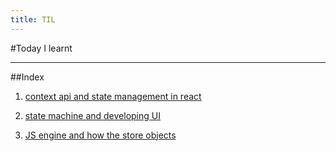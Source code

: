 ```yaml
---
title: TIL
---
```


#Today I learnt 

---

##Index

1. [context api and state management in react](https://github.com/Avi98/Today-I-Learned/blob/master/4-nov-2019.md)

2. [state machine and developing UI](https://github.com/Avi98/Today-I-Learned/blob/master/state%20machine/5-nov-2019.md)

3. [JS engine and how the store objects](https://github.com/Avi98/Today-I-Learned/blob/master/13-nov-2019.md)